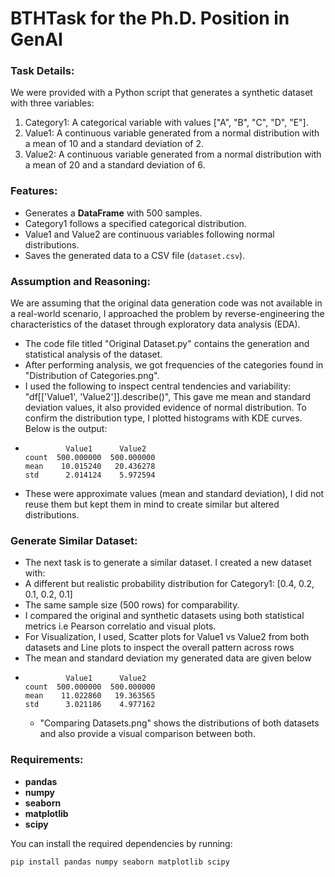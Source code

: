 # BTHTask for the Ph.D. Position in GenAI

### Task Details:
We were provided with a Python script that generates a synthetic dataset with three variables:
1. Category1: A categorical variable with values ["A", "B", "C", "D", "E"].
2. Value1: A continuous variable generated from a normal distribution with a mean of 10 and a standard deviation of 2.
3. Value2: A continuous variable generated from a normal distribution with a mean of 20 and a standard deviation of 6.
### Features:
- Generates a **DataFrame** with 500 samples.
- Category1 follows a specified categorical distribution.
- Value1 and Value2 are continuous variables following normal distributions.
- Saves the generated data to a CSV file (`dataset.csv`).

### Assumption and Reasoning:
We are assuming that the original data generation code was not available in a real-world scenario, I approached the problem by reverse-engineering the characteristics of the dataset through exploratory data analysis (EDA).
- The code file titled "Original Dataset.py" contains the generation and statistical analysis of the dataset.
- After performing analysis, we got frequencies of the categories found in "Distribution of Categories.png".
- I used the following to inspect central tendencies and variability: "df[['Value1', 'Value2']].describe()", This gave me mean and standard deviation values, it also provided evidence of normal distribution. To confirm the distribution type, I plotted histograms with KDE curves. Below is the output:
-              Value1      Value2
      count  500.000000  500.000000
      mean    10.015240   20.436278
      std      2.014124    5.972594

- These were approximate values (mean and standard deviation), I did not reuse them but kept them in mind to create similar but altered distributions. 

### Generate Similar Dataset:
- The next task is to generate a similar dataset. I created a new dataset with:
- A different but realistic probability distribution for Category1: [0.4, 0.2, 0.1, 0.2, 0.1]
- The same sample size (500 rows) for comparability.
- I compared the original and synthetic datasets using both statistical metrics  i.e Pearson correlatio and visual plots.
- For Visualization, I used, Scatter plots for Value1 vs Value2 from both datasets and Line plots to inspect the overall pattern across rows
- The mean and standard deviation my generated data are given below
-              Value1      Value2
      count  500.000000  500.000000
      mean    11.022860   19.363565
      std      3.021186    4.977162
  - "Comparing Datasets.png" shows the distributions of both datasets and also provide a visual comparison between both. 

### Requirements:
- **pandas**
- **numpy**
- **seaborn**
- **matplotlib**
- **scipy**

You can install the required dependencies by running:

```bash
pip install pandas numpy seaborn matplotlib scipy
